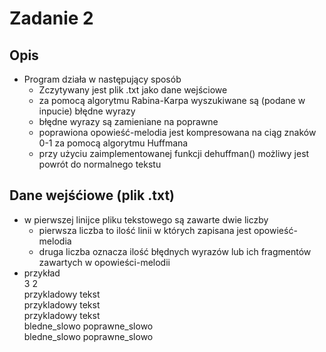 # **Zadanie 2**

## Opis
- Program działa w następujący sposób
  - Zczytywany jest plik .txt jako dane wejściowe
  - za pomocą algorytmu Rabina-Karpa wyszukiwane są (podane w inpucie) błędne wyrazy
  - błędne wyrazy są zamieniane na poprawne
  - poprawiona opowieść-melodia jest kompresowana na ciąg znaków 0-1 za pomocą algorytmu Huffmana
  - przy użyciu zaimplementowanej funkcji dehuffman() możliwy jest powrót do normalnego tekstu
    
## Dane wejśćiowe (plik .txt)

- w pierwszej linijce pliku tekstowego są zawarte dwie liczby
  - pierwsza liczba to ilość linii w których zapisana jest opowieść-melodia
  - druga liczba oznacza ilość błędnych wyrazów lub ich fragmentów zawartych w opowieści-melodii
- przykład  
  3 2  
  przykladowy tekst  
  przykladowy tekst  
  przykladowy tekst  
  bledne_slowo poprawne_slowo  
  bledne_slowo poprawne_slowo  
  

